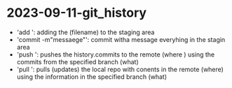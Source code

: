 # 2023-09-11-git_history

- 'add <FILENAMES>': adding the (filename) to the staging area
- 'commit -m"messaege"': commit witha  message everyhing in the stagin area
- 'push <WHERE> <WHAT>': pushes the history.commits to the remote (where ) using the commits from the specified branch (what)
- 'pull <WHERE> <wHAT>': pulls (updates) the local repo with conents in the remote (where) using the information in the specified branch (what)

